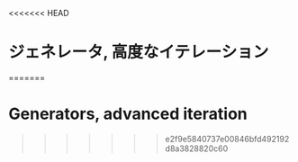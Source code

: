 
<<<<<<< HEAD
# ジェネレータ, 高度なイテレーション
=======
# Generators, advanced iteration
>>>>>>> e2f9e5840737e00846bfd492192d8a3828820c60
